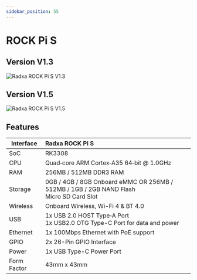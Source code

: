 ```yaml
---
sidebar_position: 55
---
```


# ROCK Pi S

## Version V1.3

![Radxa ROCK Pi S V1.3](/img/rockpi/pis/marked_rock_pi_s_v1300.webp)

## Version V1.5

![Radxa ROCK Pi S V1.5](/img/rockpi/pis/marked_rock_pi_s_v1500.webp)

## Features

| Interface   | Radxa ROCK Pi S                                                                               |
| ----------- | :-------------------------------------------------------------------------------------------- |
| SoC         | RK3308                                                                                        |
| CPU         | Quad‑core ARM Cortex‑A35 64‑bit @ 1.0GHz                                                      |
| RAM         | 256MB / 512MB DDR3 RAM                                                                        |
| Storage     | 0GB / 4GB / 8GB Onboard eMMC OR 256MB / 512MB / 1GB / 2GB NAND Flash <br/> Micro SD Card Slot |
| Wireless    | Onboard Wireless, Wi-Fi 4 & BT 4.0                                                            |
| USB         | 1x USB 2.0 HOST Type‑A Port <br/> 1x USB2.0 OTG Type-C Port for data and power                |
| Ethernet    | 1x 100Mbps Ethernet with PoE support                                                          |
| GPIO        | 2x 26-Pin GPIO Interface                                                                      |
| Power       | 1x USB Type-C Power Port                                                                      |
| Form Factor | 43mm x 43mm                                                                                   |
